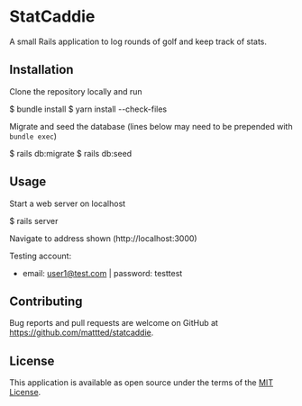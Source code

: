 # StatCaddie
A small Rails application to log rounds of golf and keep track of stats. 

## Installation
Clone the repository locally and run 

  $ bundle install
  $ yarn install --check-files

Migrate and seed the database (lines below may need to be prepended with `bundle exec`)

  $ rails db:migrate
  $ rails db:seed

## Usage
Start a web server on localhost

  $ rails server

Navigate to address shown (http://localhost:3000)

Testing account:
* email: user1@test.com | password: testtest

## Contributing

Bug reports and pull requests are welcome on GitHub at https://github.com/mattted/statcaddie.

## License

This application is available as open source under the terms of the [MIT License](https://opensource.org/licenses/MIT).
